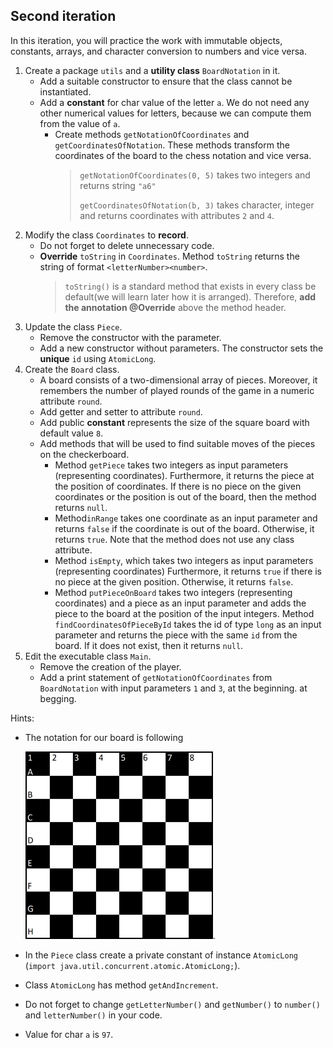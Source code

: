 ## Second iteration
In this iteration, you will practice the work with immutable objects, constants, arrays, and character conversion to numbers and vice versa.


1. Create a package `utils` and a **utility class** `BoardNotation` in it.
    - Add a suitable constructor to ensure that the class cannot be instantiated.
    - Add a **constant** for char value of the letter `a`. We do not need any other numerical values for letters, because we can compute them from the value of `a`.
        - Create methods `getNotationOfCoordinates` and `getCoordinatesOfNotation`.
          These methods transform the coordinates of the board to the chess notation and vice versa.
          > `getNotationOfCoordinates(0, 5)` takes two integers and returns string `"a6"` <p>
          `getCoordinatesOfNotation(b, 3)` takes character, integer and returns coordinates with attributes `2` and `4`.
2. Modify the class `Coordinates` to **record**.
    - Do not forget to delete unnecessary code.
    - **Override** `toString` in `Coordinates`. Method `toString` returns the string of format `<letterNumber><number>`.
      >`toString()` is a standard method that exists in every class be default(we will learn later how it is arranged).
      Therefore, **add the annotation @Override** above the method header.
3. Update the class `Piece`.
    - Remove the constructor with the parameter.
    - Add a new constructor without parameters. The constructor sets the **unique** `id` using `AtomicLong`.
4. Create the `Board` class.
    - A board consists of a two-dimensional array of pieces. Moreover, it remembers the number of played rounds of the game in a numeric attribute `round`.
    - Add getter and setter to attribute `round`.
    - Add public **constant** represents the size of the square board with default value `8`.
    - Add methods that will be used to find suitable moves of the pieces on the checkerboard.
        - Method `getPiece` takes two integers as input parameters (representing coordinates).
          Furthermore, it returns the piece at the position of coordinates.
          If there is no piece on the given coordinates or the position is out of the board, then the method returns `null`.
        - Method`inRange` takes one coordinate as an input parameter
          and returns `false` if the coordinate is out of the board. Otherwise, it returns `true`.
          Note that the method does not use any class attribute.
        - Method `isEmpty`, which takes two integers as input parameters (representing coordinates)
          Furthermore, it returns `true` if there is no piece at the given position. Otherwise, it returns `false`.
        - Method `putPieceOnBoard` takes two integers (representing coordinates) and a piece as an input parameter
          and adds the piece to the board at the position of the input integers.
          Method `findCoordinatesOfPieceById` takes the id of type `long` as an input parameter
          and returns the piece with the same `id` from the board. If it does not exist, then it returns `null`.
5. Edit the executable class `Main`.
    - Remove the creation of the player.
    - Add a print statement of `getNotationOfCoordinates` from `BoardNotation` with input parameters `1` and `3`, at the beginning. at begging.

Hints:
- The notation for our board is following

  <img src="images/chessboardnotation.png" alt="chessboard" width="300"/>.
- In the `Piece` class create a private constant of instance `AtomicLong` (`import java.util.concurrent.atomic.AtomicLong;`).
- Class `AtomicLong` has method `getAndIncrement`.
- Do not forget to change `getLetterNumber()` and `getNumber()` to `number()` and `letterNumber()` in your code.
- Value for char `a` is `97`.
